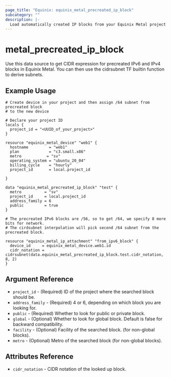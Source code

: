 ```yaml
---
page_title: "Equinix: equinix_metal_precreated_ip_block"
subcategory: ""
description: |-
  Load automatically created IP blocks from your Equinix Metal project
---
```


# metal\_precreated\_ip\_block

Use this data source to get CIDR expression for precreated IPv6 and IPv4 blocks in Equinix Metal.
You can then use the cidrsubnet TF builtin function to derive subnets.

## Example Usage

```hcl
# Create device in your project and then assign /64 subnet from precreated block
# to the new device

# Declare your project ID
locals {
  project_id = "<UUID_of_your_project>"
}

resource "equinix_metal_device" "web1" {
  hostname         = "web1"
  plan             = "c3.small.x86"
  metro           = "sv"
  operating_system = "ubuntu_20_04"
  billing_cycle    = "hourly"
  project_id       = local.project_id

}

data "equinix_metal_precreated_ip_block" "test" {
  metro          = "sv"
  project_id     = local.project_id
  address_family = 6
  public         = true
}

# The precreated IPv6 blocks are /56, so to get /64, we specify 8 more bits for network.
# The cirdsubnet interpolation will pick second /64 subnet from the precreated block.

resource "equinix_metal_ip_attachment" "from_ipv6_block" {
  device_id     = equinix_metal_device.web1.id
  cidr_notation = cidrsubnet(data.equinix_metal_precreated_ip_block.test.cidr_notation, 8, 2)
}
```

## Argument Reference

* `project_id` - (Required) ID of the project where the searched block should be.
* `address_family` - (Required) 4 or 6, depending on which block you are looking for.
* `public` - (Required) Whether to look for public or private block.
* `global` - (Optional) Whether to look for global block. Default is false for backward compatibility.
* `facility` - (Optional) Facility of the searched block. (for non-global blocks).
* `metro` - (Optional) Metro of the searched block (for non-global blocks).

## Attributes Reference

* `cidr_notation` - CIDR notation of the looked up block.
